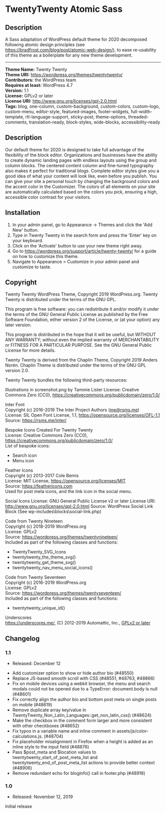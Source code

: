 
# TwentyTwenty Atomic Sass

## Description

A Sass adaptation of WordPress default theme for 2020 decomposed following atomic design principles (see https://bradfrost.com/blog/post/atomic-web-design/), to ease re-usability of this theme as a boilerplate for any new theme development.

---

**Theme Name:** Twenty Twenty  
**Theme URI:** https://wordpress.org/themes/twentytwenty/  
**Contributors:** the WordPress team  
**Requires at least:** WordPress 4.7  
**Version:** 1.1  
**License:** GPLv2 or later  
**License URI:** http://www.gnu.org/licenses/gpl-2.0.html  
**Tags:** blog, one-column, custom-background, custom-colors, custom-logo, custom-menu, editor-style, featured-images, footer-widgets, full-width-template, rtl-language-support, sticky-post, theme-options, threaded-comments, translation-ready, block-styles, wide-blocks, accessibility-ready

## Description

Our default theme for 2020 is designed to take full advantage of the flexibility of the block editor. Organizations and businesses have the ability to create dynamic landing pages with endless layouts using the group and column blocks. The centered content column and fine-tuned typography also makes it perfect for traditional blogs. Complete editor styles give you a good idea of what your content will look like, even before you publish. You can give your site a personal touch by changing the background colors and the accent color in the Customizer. The colors of all elements on your site are automatically calculated based on the colors you pick, ensuring a high, accessible color contrast for your visitors.

## Installation

1. In your admin panel, go to Appearance -> Themes and click the 'Add New' button.
2. Type in Twenty Twenty in the search form and press the 'Enter' key on your keyboard.
3. Click on the 'Activate' button to use your new theme right away.
4. Go to https://wordpress.org/support/article/twenty-twenty/ for a guide on how to customize this theme.
5. Navigate to Appearance > Customize in your admin panel and customize to taste.

## Copyright

Twenty Twenty WordPress Theme, Copyright 2019 WordPress.org. Twenty Twenty is distributed under the terms of the GNU GPL.

This program is free software: you can redistribute it and/or modify it under the terms of the GNU General Public License as published by the Free Software Foundation, either version 2 of the License, or (at your option) any later version.

This program is distributed in the hope that it will be useful, but WITHOUT ANY WARRANTY; without even the implied warranty of MERCHANTABILITY or FITNESS FOR A PARTICULAR PURPOSE. See the GNU General Public License for more details.

Twenty Twenty is derived from the Chaplin Theme, Copyright 2019 Anders Norén. Chaplin Theme is distributed under the terms of the GNU GPL version 2.0.

Twenty Twenty bundles the following third-party resources:

Illustrations in screenshot.png by Tammie Lister
License: Creative Commons Zero (CC0), https://creativecommons.org/publicdomain/zero/1.0/  

Inter Font  
Copyright (c) 2016-2019 The Inter Project Authors (me@rsms.me)  
License: SIL Open Font License, 1.1, https://opensource.org/licenses/OFL-1.1  
Source: https://rsms.me/inter/  

Bespoke Icons Created For Twenty Twenty  
License: Creative Commons Zero (CC0), https://creativecommons.org/publicdomain/zero/1.0/  
List of bespoke icons:  
- Search icon  
- Menu icon  

Feather Icons  
Copyright (c) 2013-2017 Cole Bemis  
License: MIT License, https://opensource.org/licenses/MIT  
Source: https://feathericons.com  
Used for post meta icons, and the link icon in the social menu.  

Social Icons
License: GNU General Public License v2 or later
License URI: http://www.gnu.org/licenses/gpl-2.0.html
Source: WordPress Social Link Block (See wp-includes\blocks\social-link.php)

Code from Twenty Nineteen  
Copyright (c) 2018-2019 WordPress.org  
License: GPLv2  
Source: https://wordpress.org/themes/twentynineteen/  
Included as part of the following classes and functions:  
- TwentyTwenty_SVG_Icons  
- twentytwenty_the_theme_svg()  
- twentytwenty_get_theme_svg()  
- twentytwenty_nav_menu_social_icons()  

Code from Twenty Seventeen  
Copyright (c) 2016-2019 WordPress.org  
License: GPLv2  
Source: https://wordpress.org/themes/twentyseventeen/  
Included as part of the following classes and functions:  
- twentytwenty_unique_id()  

Underscores  
https://underscores.me/, (C) 2012-2019 Automattic, Inc., [GPLv2 or later](https://www.gnu.org/licenses/gpl-2.0.html)  

## Changelog  

### 1.1  

* Released: December 12

- Add customizer option to show or hide author bio (#48550)
- Replace JS-based smooth scroll with CSS (#48551, #48763, #48866)
- Fix on mobile devices using a webkit browser, the menu and search modals could not be opened due to a TypeError: document.body is null (#48601)
- Fix correctly align the author bio and bottom post meta on single posts on mobile (#48619)
- Remove duplicate array key/value in TwentyTwenty_Non_Latin_Languages::get_non_latin_css() (#48624)
- Make the checkbox in the comment form larger and more consistent with other checkboxes (#48652)
- Fix typos in a variable name and inline comment in assets/js/color-calculations.js. (#48704)
- Fix placeholder misalignment in Firefox when a height is added as an inline style to the input field (#48876)
- Pass $post_meta and $location values to twentytwenty_start_of_post_meta_list and twentytwenty_end_of_post_meta_list actions to provide better context (#48906)
- Remove redundant echo for bloginfo() call in footer.php (#48918) 

### 1.0  

* Released: November 12, 2019  

Initial release  
